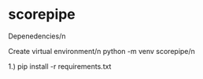 # scorepipe

Depenedencies/n

Create virtual environment/n
python -m venv scorepipe/n

1.) pip install -r requirements.txt

